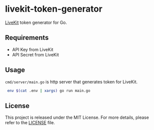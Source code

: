 # livekit-token-generator

[LiveKit](https://livekit.io/) token generator for Go.

## Requirements

- API Key from LiveKit
- API Secret from LiveKit

## Usage

`cmd/server/main.go` is http server that generates token for LiveKit.

```bash
 env $(cat .env | xargs) go run main.go
```

## License

This project is released under the MIT License. For more details, please refer to the [LICENSE](LICENSE) file.
